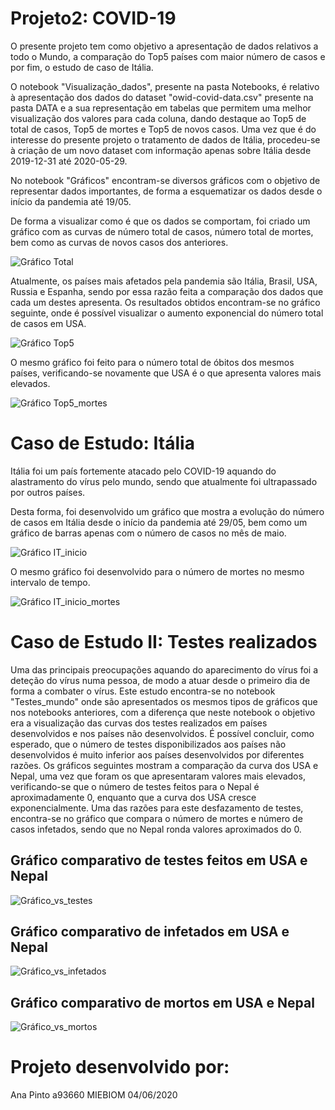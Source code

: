 # Projeto2: COVID-19

O presente projeto tem como objetivo a apresentação de dados relativos a todo o Mundo, a comparação do Top5 países com maior número de casos e por fim, o estudo de caso de Itália.

O notebook "Visualização_dados", presente na pasta Notebooks, é relativo à apresentação dos dados do dataset "owid-covid-data.csv" presente na pasta DATA e a sua representação em tabelas que permitem uma melhor visualização dos valores para cada coluna, dando destaque ao Top5 de total de casos, Top5 de mortes e Top5 de novos casos. Uma vez que é do interesse do presente projeto o tratamento de dados de Itália, procedeu-se à criação de um novo dataset com informação apenas sobre Itália desde 2019-12-31 até 2020-05-29.

No notebook "Gráficos" encontram-se diversos gráficos com o objetivo de representar dados importantes, de forma a esquematizar os dados desde o início da pandemia até 19/05.

De forma a visualizar como é que os dados se comportam, foi criado um gráfico com as curvas de número total de casos, número total de mortes, bem como as curvas de novos casos dos anteriores.

![Gráfico Total](https://github.com/AnaPinto16/Epidemologia_SIG/tree/master/NEW/Imagens/Total.png)


Atualmente, os países mais afetados pela pandemia são Itália, Brasil, USA, Russia e Espanha, sendo por essa razão feita a comparação dos dados que cada um destes apresenta. Os resultados obtidos encontram-se no gráfico seguinte, onde é possível visualizar o aumento exponencial do número total de casos em USA.

![Gráfico Top5](https://github.com/AnaPinto16/Epidemologia_SIG/tree/master/NEW/Imagens/Top_5.png)

O mesmo gráfico foi feito para o número total de óbitos dos mesmos países, verificando-se novamente que USA é o que apresenta valores mais elevados.

![Gráfico Top5_mortes](https://github.com/AnaPinto16/Epidemologia_SIG/tree/master/NEW/Imagens/Top5_mortes.png)


# Caso de Estudo: Itália

Itália foi um país fortemente atacado pelo COVID-19 aquando do alastramento do vírus pelo mundo, sendo que atualmente foi ultrapassado por outros países.

Desta forma, foi desenvolvido um gráfico que mostra a evolução do número de casos em Itália desde o início da pandemia até 29/05, bem como um gráfico de barras apenas com o número de casos no mês de maio.

![Gráfico IT_inicio](https://github.com/AnaPinto16/Epidemologia_SIG/tree/master/NEW/Imagens/Total_IT_inicio.png)

O mesmo gráfico foi desenvolvido para o número de mortes no mesmo intervalo de tempo.

![Gráfico IT_inicio_mortes](https://github.com/AnaPinto16/Epidemologia_SIG/tree/master/NEW/Imagens/Total_IT_inicio_mortes.png)


# Caso de Estudo II: Testes realizados

Uma das principais preocupações aquando do aparecimento do vírus foi a deteção do vírus numa pessoa, de modo a atuar desde o primeiro dia de forma a combater o vírus. Este estudo encontra-se no notebook "Testes_mundo" onde são apresentados os mesmos tipos de gráficos que nos notebooks anteriores, com a diferença que neste notebook o objetivo era a visualização das curvas dos testes realizados em países desenvolvidos e nos países não desenvolvidos. É possível concluir, como esperado, que o número de testes disponibilizados aos países não desenvolvidos é muito inferior aos países desenvolvidos por diferentes razões. Os gráficos seguintes mostram a comparação da curva dos USA e Nepal, uma vez que foram os que apresentaram valores mais elevados, verificando-se que o número de testes feitos para o Nepal é aproximadamente 0, enquanto que a curva dos USA cresce exponencialmente. Uma das razões para este desfazamento de testes, encontra-se no gráfico que compara o número de mortes e número de casos infetados, sendo que no Nepal ronda valores aproximados do 0.

## Gráfico comparativo de testes feitos em USA e Nepal
![Gráfico_vs_testes](https://github.com/AnaPinto16/Epidemologia_SIG/tree/master/NEW/Imagens/testesvs.png)

## Gráfico comparativo de infetados em USA e Nepal

![Gráfico_vs_infetados](https://github.com/AnaPinto16/Epidemologia_SIG/tree/master/NEW/Imagens/infetadosvs.png)

## Gráfico comparativo de mortos em USA e Nepal

![Gráfico_vs_mortos](https://github.com/AnaPinto16/Epidemologia_SIG/tree/master/NEW/Imagens/mortesvs.png)

# Projeto desenvolvido por:

Ana Pinto a93660 MIEBIOM
04/06/2020
